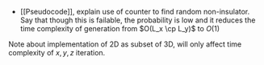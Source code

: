 - [[Pseudocode]], explain use of counter to find random non-insulator. Say that though this is failable, the probability is low and it reduces the time complexity of generation from $O(L_x \cp L_y)$ to $O(1)$


Note about implementation of 2D as subset of 3D, will only affect time complexity of $x, y, z$ iteration.